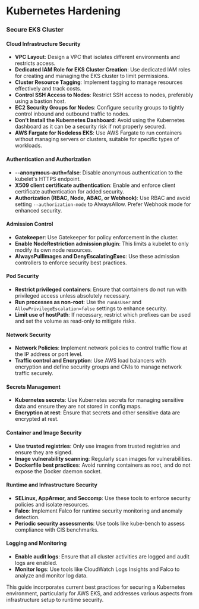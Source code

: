 # Kubernetes Hardening

### Secure EKS Cluster

#### Cloud Infrastructure Security
- **VPC Layout**: Design a VPC that isolates different environments and restricts access.
- **Dedicated IAM Role for EKS Cluster Creation**: Use dedicated IAM roles for creating and managing the EKS cluster to limit permissions.
- **Cluster Resource Tagging**: Implement tagging to manage resources effectively and track costs.
- **Control SSH Access to Nodes**: Restrict SSH access to nodes, preferably using a bastion host.
- **EC2 Security Groups for Nodes**: Configure security groups to tightly control inbound and outbound traffic to nodes.
- **Don’t Install the Kubernetes Dashboard**: Avoid using the Kubernetes dashboard as it can be a security risk if not properly secured.
- **AWS Fargate for Nodeless EKS**: Use AWS Fargate to run containers without managing servers or clusters, suitable for specific types of workloads.

#### Authentication and Authorization
- **--anonymous-auth=false**: Disable anonymous authentication to the kubelet's HTTPS endpoint.
- **X509 client certificate authentication**: Enable and enforce client certificate authentication for added security.
- **Authorization (RBAC, Node, ABAC, or Webhook)**: Use RBAC and avoid setting `--authorization-mode` to AlwaysAllow. Prefer Webhook mode for enhanced security.

#### Admission Control
- **Gatekeeper**: Use Gatekeeper for policy enforcement in the cluster.
- **Enable NodeRestriction admission plugin**: This limits a kubelet to only modify its own node resources.
- **AlwaysPullImages and DenyEscalatingExec**: Use these admission controllers to enforce security best practices.

#### Pod Security
- **Restrict privileged containers**: Ensure that containers do not run with privileged access unless absolutely necessary.
- **Run processes as non-root**: Use the `runAsUser` and `AllowPrivilegeEscalation=false` settings to enhance security.
- **Limit use of hostPath**: If necessary, restrict which prefixes can be used and set the volume as read-only to mitigate risks.

#### Network Security
- **Network Policies**: Implement network policies to control traffic flow at the IP address or port level.
- **Traffic control and Encryption**: Use AWS load balancers with encryption and define security groups and CNIs to manage network traffic securely.

#### Secrets Management
- **Kubernetes secrets**: Use Kubernetes secrets for managing sensitive data and ensure they are not stored in config maps.
- **Encryption at rest**: Ensure that secrets and other sensitive data are encrypted at rest.

#### Container and Image Security
- **Use trusted registries**: Only use images from trusted registries and ensure they are signed.
- **Image vulnerability scanning**: Regularly scan images for vulnerabilities.
- **Dockerfile best practices**: Avoid running containers as root, and do not expose the Docker daemon socket.

#### Runtime and Infrastructure Security
- **SELinux, AppArmor, and Seccomp**: Use these tools to enforce security policies and isolate resources.
- **Falco**: Implement Falco for runtime security monitoring and anomaly detection.
- **Periodic security assessments**: Use tools like kube-bench to assess compliance with CIS benchmarks.

#### Logging and Monitoring
- **Enable audit logs**: Ensure that all cluster activities are logged and audit logs are enabled.
- **Monitor logs**: Use tools like CloudWatch Logs Insights and Falco to analyze and monitor log data.

This guide incorporates current best practices for securing a Kubernetes environment, particularly for AWS EKS, and addresses various aspects from infrastructure setup to runtime security.

